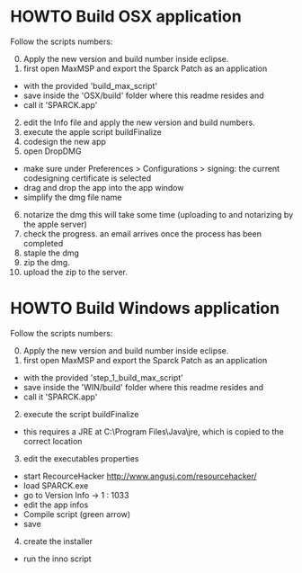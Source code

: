 # HOWTO Build OSX application

Follow the scripts numbers:

0. Apply the new version and build number inside eclipse.
1. first open MaxMSP and export the Sparck Patch as an application
  - with the provided 'build_max_script'
  - save inside the 'OSX/build' folder where this readme resides and
  - call it 'SPARCK.app'
2. edit the Info file and apply the new version and build numbers.
3. execute the apple script buildFinalize
4. codesign the new app
5. open DropDMG
  - make sure under Preferences > Configurations > signing: the current codesigning certificate is selected
  - drag and drop the app into the app window
  - simplify the dmg file name
6. notarize the dmg this will take some time (uploading to and notarizing by the apple server)
7. check the progress. an email arrives once the process has been completed
8. staple the dmg
9. zip the dmg.
10. upload the zip to the server.

# HOWTO Build Windows application

Follow the scripts numbers:

0. Apply the new version and build number inside eclipse.
1. first open MaxMSP and export the Sparck Patch as an application
  - with the provided 'step_1_build_max_script'
  - save inside the 'WIN/build' folder where this readme resides and
  - call it 'SPARCK.app'
2. execute the script buildFinalize
  - this requires a JRE at C:\Program Files\Java\jre, which is copied to the correct location
3. edit the executables properties
  - start RecourceHacker http://www.angusj.com/resourcehacker/
  - load SPARCK.exe
  - go to Version Info -> 1 : 1033
  - edit the app infos
  - Compile script (green arrow)
  - save
4. create the installer
  - run the inno script
